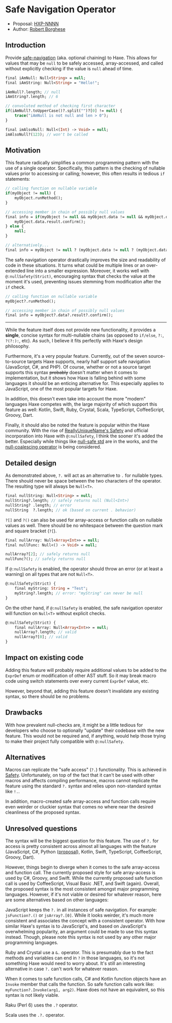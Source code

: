
# Safe Navigation Operator

* Proposal: [HXP-NNNN](NNNN-filename.md)
* Author: [Robert Borghese](https://github.com/RobertBorghese)

## Introduction

Provide [safe-navigation](https://en.wikipedia.org/wiki/Safe_navigation_operator) (aka. optional chaining) to Haxe. This allows for values that may be `null` to be safely accessed, array-accessed, and called without explicitly checking if the value is `null` ahead of time.

```haxe
final iAmNull: Null<String> = null;
final iAmString: Null<String> = "Hello!";

iAmNull?.length; // null
iAmString?.length; // 6

// convoluted method of checking first character
if(iAmNull?.toUpperCase()?.split("")?[0] != null) {
	trace("iAmNull is not null and len > 0");
}

final imAlsoNull: Null<(Int) -> Void> = null;
imAlsoNull?(123); // won't be called
```

## Motivation

This feature radically simplifies a common programming pattern with the use of a single operator. Specifically, this pattern is the checking of nullable values prior to accessing or calling; however, this often results in tedious `if` statements:
```haxe
// calling function on nullable variable
if(myObject != null) {
	myObject.runMethod();
}

// accessing member in chain of possibly null values
final info = if(myObject != null && myObject.data != null && myObject.data.result != null) {
	myObject.data.result.confirm();
} else {
	null;
}

// alternatively...
final info = myObject != null ? (myObject.data != null ? (myObject.data.result != null ? myObject.data.result.confirm() : null) : null) : null;
```
The safe navigation operator drastically improves the size and readability of code in these situations. It turns what could be multiple lines or an over-extended line into a smaller expression. Moreover, it works well with `@:nullSafety(Strict)`, encouraging syntax that checks the value at the moment it's used, preventing issues stemming from modification after the `if` check.
```haxe
// calling function on nullable variable
myObject?.runMethod();

// accessing member in chain of possibly null values
final info = myObject?.data?.result?.confirm();
```
---
While the feature itself does not provide new functionality, it provides a **single**, concise syntax for multi-nullable chains (as opposed to `if/else`, `?:`, `?(?:):`, etc). As such, I believe it fits perfectly with Haxe's design philosophy.

Furthermore, it's a very popular feature. Currently, out of the seven source-to-source targets Haxe supports, nearly half support safe navigation (JavaScript, C#, and PHP). Of course, whether or not a source target supports this syntax ~~probably~~ doesn't matter when it comes to implementation, but it shows how Haxe is falling behind with some languages it should be an enticing alternative for. This especially applies to JavaScript, one of the most popular targets for Haxe. 

In addition, this doesn't even take into account the more "modern" languages Haxe competes with, the large majority of which support this feature as well: Kotlin, Swift, Ruby, Crystal, Scala, TypeScript, CoffeeScript, Groovy, Dart.

Finally, it should also be noted the feature is popular within the Haxe community. With the rise of [ReallyUniqueName's Safety](https://github.com/RealyUniqueName/Safety) and official incorporation into Haxe with `@:nullSafety`, I think the sooner it's added the better. Especially while things like [null-safe std](https://github.com/HaxeFoundation/haxe/pull/10081) are in the works, and the [null-coalescing operator](https://github.com/HaxeFoundation/haxe-evolution/pull/85) is being considered.

## Detailed design

As demonstrated above, `?.` will act as an alternative to `.` for nullable types. There should never be space between the two characters of the operator. The resulting type will always be `Null<T>`.
```haxe
final nullString: Null<String> = null;
nullString?.length; // safely returns null (Null<Int>)
nullString? .length; // error
nullString  ?.length; // ok (based on current . behavior)
```

`?[]` and `?()` can also be used for array-access or function calls on nullable values as well. There should be no whitespace between the question mark and square bracket (`?[`).
```haxe
final nullArray: Null<Array<Int>> = null;
final nullFunc: Null<() -> Void> = null;

nullArray?[2]; // safely returns null
nullFunc?(); // safely returns null
```

If `@:nullSafety` is enabled, the operator should throw an error (or at least a warning) on all types that are not `Null<T>`.
```haxe
@:nullSafety(Strict) {
	final myString: String = "Test";
	myString?.length; // error: "myString" can never be null
}
```

On the other hand, if `@:nullSafety` is enabled, the safe navigation operator will function on `Null<T>` without explicit checks. 
```haxe
@:nullSafety(Strict) {
	final nullArray: Null<Array<Int>> = null;
	nullArray?.length; // valid
	nullArray?[0]; // valid
}
```

## Impact on existing code

Adding this feature will probably require additional values to be added to the `ExprDef` enum or modification of other AST stuff. So it may break macro code using switch statements over every current `ExprDef` value, etc. 

However, beyond that, adding this feature doesn't invalidate any existing syntax, so there should be no problems.

## Drawbacks

With how prevalent null-checks are, it might be a little tedious for developers who choose to optionally "update" their codebase with the new feature. This would not be required and, if anything, would help those trying to make their project fully compatible with `@:nullSafety`.

## Alternatives

Macros can replicate the "safe access" (`?.`) functionality. This is achieved in [Safety](https://github.com/RealyUniqueName/Safety/). Unfortunately, on top of the fact that it can't be used with other macros and affects compiling performance, macros cannot replicate the feature using the standard `?.` syntax and relies upon non-standard syntax like `!.`.

In addition, macro-created safe array-access and function calls require even weirder or cluckier syntax that comes no where near the desired cleanliness of the proposed syntax.

## Unresolved questions

The syntax will be the biggest question for this feature. The use of `?.` for access is pretty consistent across almost all languages with the feature (JavaScript, C#, Python ([proposal](https://www.python.org/dev/peps/pep-0505/)), Kotlin, Swift, TypeScript, CoffeeScript, Groovy, Dart).

However, things begin to diverge when it comes to the safe array-access and function call. The currently proposed style for safe array-access is used by C#, Groovy, and Swift. While the currently proposed safe function call is used by CoffeeScript, Visual Basic .NET, and Swift (again). Overall, the proposed syntax is the most consistent amongst major programming languages. However, if it's not viable or desired for whatever reason, here are some alternatives based on other languages:

JavaScript keeps the `?.` in all instances of safe navigation. For example: `jsFunction?.()` or `jsArray?.[0]`. While it looks weirder, it's much more consistent and associates the concept with a consistent operator. With how similar Haxe's syntax is to JavaScript's, and based on JavaScript's overwhelming popularity, an argument could be made to use this syntax instead. Though, please note this syntax is not used by any other major programming languages.

Ruby and Crystal use a `&.` operator. This is presumably due to the fact methods and variables can end in `?` in those languages, so it's not something Haxe would need to worry about. It's still an interesting alternative in case `?.` can't work for whatever reason.

When it comes to safe function calls, C# and Kotlin function objects have an `Invoke` member that calls the function. So safe function calls work like: `myFunction?.Invoke(arg1, arg2)`. Haxe does not have an equivalent, so this syntax is not likely viable.

Raku (Perl 6) uses the `.?` operator.

Scala uses the `.?.` operator.
